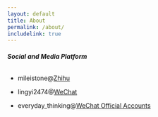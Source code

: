 ```yaml
---
layout: default
title: About
permalink: /about/
includelink: true
---
```


###### **Social and Media Platform**

- mileistone@[Zhihu](https://zhihu.com)

- lingyi2474@[WeChat](https://weixin.qq.com/)

- everyday_thinking@[WeChat Official Accounts](https://weixin.qq.com/)
